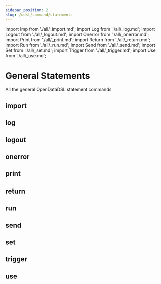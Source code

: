 ```yaml
---
sidebar_position: 2
slug: /odsl/command/statements
---
```

import Imp from './all/_import.md';
import Log from './all/_log.md';
import Logout from './all/_logout.md';
import Onerror from './all/_onerror.md';
import Print from './all/_print.md';
import Return from './all/_return.md';
import Run from './all/_run.md';
import Send from './all/_send.md';
import Set from './all/_set.md';
import Trigger from './all/_trigger.md';
import Use from './all/_use.md';

General Statements
==================

All the general OpenDataDSL statement commands

## import
<Imp />

## log
<Log />

## logout
<Logout />

## onerror
<Onerror />

## print
<Print />

## return
<Return />

## run
<Run />

## send
<Send />

## set
<Set />

## trigger
<Trigger />

## use
<Use />